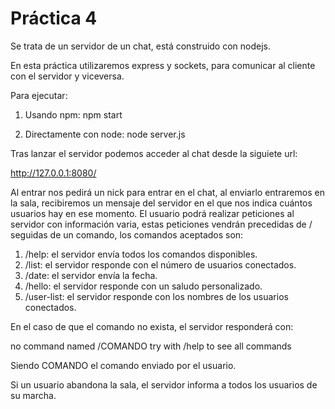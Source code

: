 # Práctica 4

Se trata de un servidor de un chat, está construido con nodejs.

En esta práctica utilizaremos express y sockets, para comunicar al cliente con
el servidor y viceversa.

Para ejecutar:

  1. Usando npm: npm start

  2. Directamente con node: node server.js

Tras lanzar el servidor podemos acceder al chat desde la siguiete url:

  http://127.0.0.1:8080/

Al entrar nos pedirá un nick para entrar en el chat, al enviarlo entraremos en
la sala, recibiremos un mensaje del servidor en el que nos indica cuántos
usuarios hay en ese momento. El usuario podrá realizar peticiones al servidor
con información varia, estas peticiones vendrán precedidas de / seguidas de un
comando, los comandos aceptados son:

  1. /help: el servidor envía todos los comandos disponibles.
  2. /list: el servidor responde con el número de usuarios conectados.
  3. /date: el servidor envía la fecha.
  4. /hello: el servidor responde con un saludo personalizado.
  5. /user-list: el servidor responde con los nombres de los usuarios conectados.

En el caso de que el comando no exista, el servidor responderá con:

  no command named /COMANDO try with /help to see all commands

Siendo COMANDO el comando enviado por el usuario.

Si un usuario abandona la sala, el servidor informa a todos los usuarios de su
marcha.
